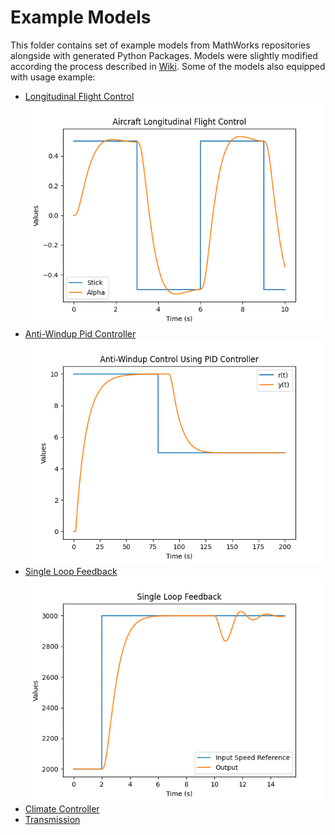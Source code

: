 # Example Models

This folder contains set of example models from MathWorks repositories alongside with generated Python Packages. Models
were slightly modified according the process described
in [Wiki](https://github.com/swag-engineering/simbind-cli/wiki/Prepare-the-Model). Some of the models also equipped with usage example:

- [Longitudinal Flight Control](https://www.mathworks.com/help/simulink/slref/aircraft-longitudinal-flight-control.html)
  ![Longitudinal Flight Control](LongitudinalFlightControl/LongitudinalFlightControl.png)
- [Anti-Windup Pid Controller](https://www.mathworks.com/help/simulink/slref/anti-windup-control-using-a-pid-controller.html)
  ![Anti-Windup Pid Controller](AntiWindupPidController/AntiWindupPidController.png)
- [Single Loop Feedback](https://www.mathworks.com/help/slcontrol/ug/single-loop-feedbackprefilter-compensator-design.html)
  ![Single Loop Feedback](SingleLoopFeedback/SingleLoopFeedback.png)
- [Climate Controller](https://www.mathworks.com/help/simulink/slref/simulating-automatic-climate-control-systems.html)
- [Transmission](https://www.mathworks.com/help/simulink/slref/modeling-an-automatic-transmission-controller.html)